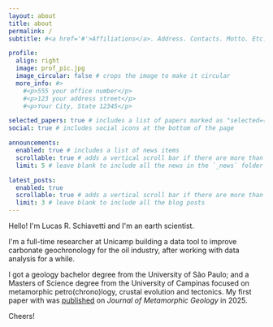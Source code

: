 ```yaml
---
layout: about
title: about
permalink: /
subtitle: #<a href='#'>Affiliations</a>. Address. Contacts. Motto. Etc.

profile:
  align: right
  image: prof_pic.jpg
  image_circular: false # crops the image to make it circular
  more_info: #>
    #<p>555 your office number</p>
    #<p>123 your address street</p>
    #<p>Your City, State 12345</p>

selected_papers: true # includes a list of papers marked as "selected={true}"
social: true # includes social icons at the bottom of the page

announcements:
  enabled: true # includes a list of news items
  scrollable: true # adds a vertical scroll bar if there are more than 3 news items
  limit: 5 # leave blank to include all the news in the `_news` folder

latest_posts:
  enabled: true
  scrollable: true # adds a vertical scroll bar if there are more than 3 new posts items
  limit: 3 # leave blank to include all the blog posts
---
```


Hello! I'm Lucas R. Schiavetti and I'm an earth scientist. 

I'm a full-time researcher at Unicamp building a data tool to improve carbonate geochronology for the oil industry, after working with data analysis for a while.

I got a geology bachelor degree from the University of São Paulo; and a Masters of Science degree from the University of Campinas focused on metamorphic petro(chrono)logy, crustal evolution and tectonics.
My first paper with was [published](https://onlinelibrary.wiley.com/doi/10.1111/jmg.70007) on _Journal of Metamorphic Geology_ in 2025. 


Cheers!